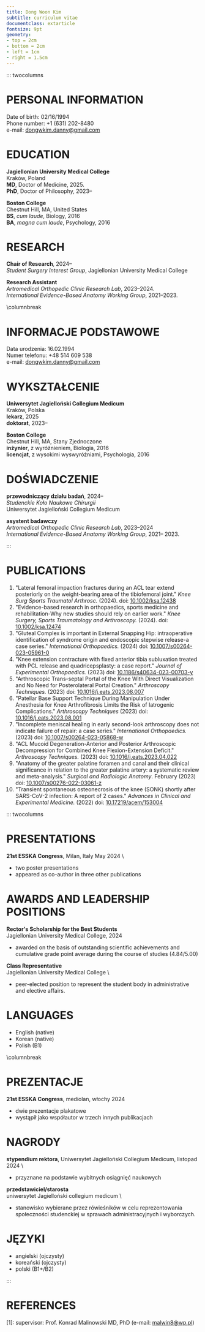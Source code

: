 ```yaml
---
title: Dong Woon Kim
subtitle: curriculum vitae
documentclass: extarticle
fontsize: 9pt
geometry:
- top = 2cm
- bottom = 2cm
- left = 1cm
- right = 1.5cm
---
```


::: twocolumns

# PERSONAL INFORMATION
Date of birth: 02/16/1994  
Phone number: +1 (631) 202-8480  
e-mail: dongwkim.danny@gmail.com  

# EDUCATION
**Jagiellonian University Medical College**  \
Kraków, Poland  \
**MD**, Doctor of Medicine, 2025.  \
**PhD**, Doctor of Philosophy, 2023–  

**Boston College**  \
Chestnut Hill, MA, United States  \
**BS**, *cum laude*, Biology, 2016  \
**BA**, *magna cum laude*, Psychology, 2016

# RESEARCH
**Chair of Research**, 2024– \
*Student Surgery Interest Group*, Jagiellonian University Medical College  

**Research Assistant** \
*Artromedical Orthopedic Clinic Research Lab*, 2023–2024.  \
*International Evidence-Based Anatomy Working Group*, 2021–2023.  

\columnbreak  

# INFORMACJE PODSTAWOWE
Data urodzenia: 16.02.1994  \
Numer telefonu: +48 514 609 538  \
e-mail: dongwkim.danny@gmail.com

# WYKSZTAŁCENIE 
**Uniwersytet Jagielloński Collegium Medicum**  \
Kraków, Polska  \
**lekarz**, 2025  \
**doktorat**, 2023–

**Boston College**  \
Chestnut Hill, MA, Stany Zjednoczone  \
**inżynier**, z wyróżnieniem, Biologia, 2016 \
**licencjat**, z wysokimi wyswyróżniami, Psychologia, 2016  

# DOŚWIADCZENIE
**przewodniczący działu badań**, 2024–  \
*Studenckie Koło Naukowe Chirurgii*  \
Uniwersytet Jagielloński Collegium Medicum

**asystent badawczy**  \
*Artromedical Orthopedic Clinic Research Lab*, 2023–2024  \
*International Evidence-Based Anatomy Working Group*, 2021– 2023.

:::

# PUBLICATIONS
1. "Lateral femoral impaction fractures during an ACL tear extend posteriorly on the weight-bearing area of the tibiofemoral joint." *Knee Surg Sports Traumatol Arthrosc.* (2024). doi: [10.1002/ksa.12438](https://doi.org/10.1002/ksa.12438)
2. "Evidence-based research in orthopaedics, sports medicine and rehabilitation-Why new studies should rely on earlier work." *Knee Surgery, Sports Traumatology and Arthroscopy.* (2024). doi: [10.1002/ksa.12474](https://doi.org/10.1002/ksa.12474)
3. "Gluteal Complex is important in External Snapping Hip: intraoperative identification of syndrome origin and endoscopic stepwise release-a case series." *International Orthopaedics.* (2024) doi: [10.1007/s00264-023-05961-0](https://doi.org/10.1007/s00264-023-05961-0)
4. "Knee extension contracture with fixed anterior tibia subluxation treated with PCL release and quadricepsplasty: a case report." *Journal of Experimental Orthopaedics.* (2023) doi: [10.1186/s40634-023-00703-y](https://doi.org/10.1186/s40634-023-00703-y)
5. "Arthroscopic Trans-septal Portal of the Knee With Direct Visualization and No Need for Posterolateral Portal Creation." *Arthroscopy Techniques.* (2023) doi: [10.1016/j.eats.2023.08.007](https://doi.org/10.1016/j.eats.2023.08.007)
6. "Patellar Base Support Technique During Manipulation Under Anesthesia for Knee Arthrofibrosis Limits the Risk of Iatrogenic Complications." *Arthroscopy Techniques* (2023) doi: [10.1016/j.eats.2023.08.001](https://doi.org/10.1016/j.eats.2023.08.001)
7. "Incomplete meniscal healing in early second-look arthroscopy does not indicate failure of repair: a case series." *International Orthopaedics.* (2023) doi: [10.1007/s00264-023-05868-w](https://doi.org/10.1007/s00264-023-05868-w)
8. "ACL Mucoid Degeneration-Anterior and Posterior Arthroscopic Decompression for Combined Knee Flexion-Extension Deficit." *Arthroscopy Techniques.* (2023) doi: [10.1016/j.eats.2023.04.022](https://doi.org/10.1016/j.eats.2023.04.022) 
9. "Anatomy of the greater palatine foramen and canal and their clinical significance in relation to the greater palatine artery: a systematic review and meta-analysis." *Surgical and Radiologic Anatomy*. February (2023) doi: [10.1007/s00276-022-03061-z](https://doi.org/10.1007/s00276-022-03061-z)
10. "Transient spontaneous osteonecrosis of the knee (SONK) shortly after SARS-CoV-2 infection: A report of 2 cases." *Advances in Clinical and Experimental Medicine.* (2022) doi: [10.17219/acem/153004](https://doi.org/10.17219/acem/153004)

::: twocolumns

# PRESENTATIONS
**21st ESSKA Congress**, Milan, Italy May 2024  \
   - two poster presentations
   - appeared as co-author in three other publications

# AWARDS AND LEADERSHIP POSITIONS
**Rector's Scholarship for the Best Students** \
Jagiellonian University Medical College, 2024   
  - awarded on the basis of outstanding scientific achievements and cumulative grade point average during the course of studies (4.84/5.00)

**Class Representative** \
Jagiellonian University Medical College  \
 - peer-elected position to represent the student body in administrative and elective affairs.

# LANGUAGES
 - English (native)
 - Korean (native)
 - Polish (B1)

\columnbreak  

# PREZENTACJE 
**21st ESSKA Congress**, mediolan, włochy 2024  
 - dwie prezentacje plakatowe 
 - wystąpił jako współautor w trzech innych publikacjach  

# NAGRODY 
**stypendium rektora**, Uniwersytet Jagielloński  Collegium Medicum, listopad 2024  \
  - przyznane na podstawie wybitnych osiągnięć naukowych  

**przedstawiciel/starosta** \
uniwersytet Jagielloński collegium medicum  \
 - stanowisko wybierane przez rówieśników w celu reprezentowania społeczności studenckiej w sprawach administracyjnych i wyborczych.

# JĘZYKI
- angielski (ojczysty)
- koreański (ojczysty)
- polski (B1+/B2)

:::

# REFERENCES
[1]: supervisor: Prof. Konrad Malinowski MD, PhD (e-mail: malwin8@wp.pl)








